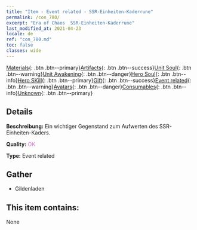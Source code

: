 ```yaml
---
title: "Item - Event related - SSR-Einheiten-Kaderrune"
permalink: /con_780/
excerpt: "Era of Chaos  SSR-Einheiten-Kaderrune"
last_modified_at: 2021-04-23
locale: de
ref: "con_780.md"
toc: false
classes: wide
---
```

 [Materials](/ItemsDE/){: .btn .btn--primary}[Artifacts](/ItemsDE/Artifacts/){: .btn .btn--success}[Unit Soul](/ItemsDE/UnitSoul/){: .btn .btn--warning}[Unit Awakening](/ItemsDE/UnitAwakening/){: .btn .btn--danger}[Hero Soul](/ItemsDE/HeroSoul/){: .btn .btn--info}[Hero SKill](/ItemsDE/HeroSkill/){: .btn .btn--primary}[Gift](/ItemsDE/Gift/){: .btn .btn--success}[Event related](/ItemsDE/Events/){: .btn .btn--warning}[Avatars](/ItemsDE/Avatars/){: .btn .btn--danger}[Consumables](/ItemsDE/Consumables/){: .btn .btn--info}[Unknown](/ItemsDE/Unknown/){: .btn .btn--primary}

## Details
 **Beschreibung:** Ein wichtiger Gegenstand zum Aufwerten des SSR-Einheiten-Kaders.

 **Quality:** <span style="color: #DA70D6">OK</span>

 **Type:** Event related

## Gather

*    Gildenladen 

## This item contains:

  None

